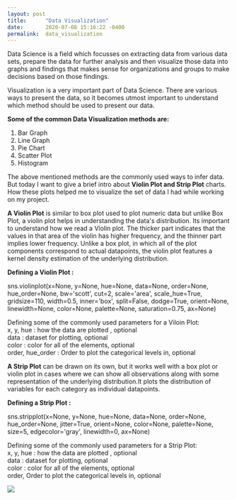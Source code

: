 ```yaml
---
layout: post
title:      "Data Visualization"
date:       2020-07-08 15:16:22 -0400
permalink:  data_visualization
---
```



Data Science is a field which focusses on extracting data from various data sets, prepare the data for further analysis and then visualize those data into graphs and findings that makes sense for organizations and groups to make decisions based on those findings.

Visualization is a very important part of Data Science. There are various ways to present the data, so it becomes utmost important to understand which method should be used to present our data.

**Some of the common Data Visualization methods are:**
1. Bar Graph
2. Line Graph
3. Pie Chart
4. Scatter Plot
5. Histogram

The above mentioned methods are the commonly used ways to infer data. But today I want to give a brief intro about **Violin Plot and Strip Plot** charts. How these plots helped me to visualize the set of data I had while working on my project.

**A Violin Plot** is similar to box plot used to plot numeric data but unlike Box Plot, a violin plot helps in understanding the data's distribution. Its important to understand how we read a Violin plot. The thicker part indicates that the values in that area of the violin has higher frequency, and the thinner part implies lower frequency.
Unlike a box plot, in which all of the plot components correspond to actual datapoints, the violin plot features a kernel density estimation of the underlying distribution.

**Defining a Violin Plot :**

sns.violinplot(x=None, y=None, hue=None, data=None, order=None, hue_order=None, bw='scott', cut=2, scale='area', scale_hue=True, gridsize=110, width=0.5, inner='box', split=False, dodge=True, orient=None, linewidth=None, color=None, palette=None, saturation=0.75, ax=None)

Defining some of the commonly used parameters for a Viloin Plot:  
x, y, hue :  how the data are plotted , optional  
data : dataset for plotting, optional  
color : color for all of the elements, optional  
order, hue_order : Order to plot the categorical levels in, optional



**A Strip Plot** can be drawn on its own, but it works well  with a box plot or violin plot in cases where we can show all 
observations along with some representation of the underlying distribution.It plots the distribution of variables for each category as individual datapoints. 

**Defining a Strip Plot :**

sns.stripplot(x=None, y=None, hue=None, data=None, order=None, hue_order=None, jitter=True, orient=None, color=None, palette=None, size=5, edgecolor='gray', linewidth=0, ax=None)

Defining some of the commonly used parameters for a Strip Plot:  
x, y, hue :  how the data are plotted , optional  
data : dataset for plotting, optional  
color : color for all of the elements, optional  
order, Order to plot the categorical levels in, optional  



![](https://github.com/Menonvid/mod1-proj/blob/master/data/ViolinPlot.PNG?raw=true)

